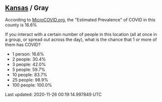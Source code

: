 
## [Kansas](/united-states/kansas) / Gray

According to [MicroCOVID.org](http://microcovid.org),
the "Estimated Prevalence" of COVID in this county is 16.6%

If you interact with a certain number of people in this location
(all at once in a group, or spread out across the day), what is the chance that
1 or more of them has COVID?

- 1 person: 16.6%
- 2 people: 30.4%
- 3 people: 42.0%
- 5 people: 59.7%
- 10 people: 83.7%
- 25 people: 98.9%
- 100 people: 100.0%

Last updated: 2020-11-26 00:19:14.997849 UTC
